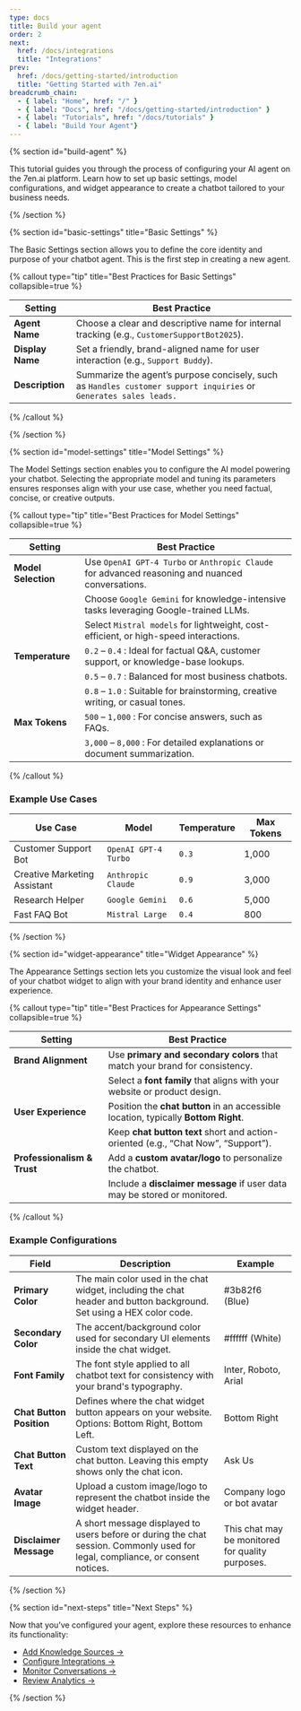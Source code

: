 ```yaml
---
type: docs
title: Build your agent
order: 2
next: 
  href: /docs/integrations
  title: "Integrations"
prev: 
  href: /docs/getting-started/introduction
  title: "Getting Started with 7en.ai"
breadcrumb_chain:
  - { label: "Home", href: "/" }
  - { label: "Docs", href: "/docs/getting-started/introduction" }
  - { label: "Tutorials", href: "/docs/tutorials" }
  - { label: "Build Your Agent"}
---
```



{% section id="build-agent" %}

This tutorial guides you through the process of configuring your AI agent on the 7en.ai platform. Learn how to set up basic settings, model configurations, and widget appearance to create a chatbot tailored to your business needs.

{% /section %}

{% section id="basic-settings" title="Basic Settings" %}

The Basic Settings section allows you to define the core identity and purpose of your chatbot agent. This is the first step in creating a new agent.

{% callout type="tip" title="Best Practices for Basic Settings" collapsible=true %}

| Setting         | Best Practice                                                                 |
|-----------------|-------------------------------------------------------------------------------|
| **Agent Name**  | Choose a clear and descriptive name for internal tracking (e.g., `CustomerSupportBot2025`). |
| **Display Name**| Set a friendly, brand-aligned name for user interaction (e.g., `Support Buddy`).       |
| **Description** | Summarize the agent’s purpose concisely, such as `Handles customer support inquiries` or `Generates sales leads.` |

{% /callout %}

{% /section %}

{% section id="model-settings" title="Model Settings" %}

The Model Settings section enables you to configure the AI model powering your chatbot. Selecting the appropriate model and tuning its parameters ensures responses align with your use case, whether you need factual, concise, or creative outputs.

{% callout type="tip" title="Best Practices for Model Settings" collapsible=true %}

| Setting            | Best Practice                                                                 |
|--------------------|-------------------------------------------------------------------------------|
| **Model Selection**| Use `OpenAI GPT-4 Turbo` or `Anthropic Claude` for advanced reasoning and nuanced conversations. |
|                    | Choose `Google Gemini` for knowledge-intensive tasks leveraging Google-trained LLMs. |
|                    | Select `Mistral models` for lightweight, cost-efficient, or high-speed interactions. |
| **Temperature**    | `0.2` – `0.4` : Ideal for factual Q&A, customer support, or knowledge-base lookups. |
|                    | `0.5` – `0.7` : Balanced for most business chatbots.                              |
|                    | `0.8` – `1.0` : Suitable for brainstorming, creative writing, or casual tones.    |
| **Max Tokens**     | `500` – `1,000` : For concise answers, such as FAQs.                              |
|                    | `3,000` – `8,000` : For detailed explanations or document summarization.          |

{% /callout %}

### Example Use Cases

| Use Case                     | Model                | Temperature | Max Tokens |
|------------------------------|----------------------|-------------|------------|
| Customer Support Bot         | `OpenAI GPT-4 Turbo`   | `0.3`         | 1,000      |
| Creative Marketing Assistant | `Anthropic Claude`     | `0.9`         | 3,000      |
| Research Helper             | `Google Gemini`        | `0.6`         | 5,000      |
| Fast FAQ Bot                | `Mistral Large`        | `0.4`        | 800        |

{% /section %}

{% section id="widget-appearance" title="Widget Appearance" %}

The Appearance Settings section lets you customize the visual look and feel of your chatbot widget to align with your brand identity and enhance user experience.

{% callout type="tip" title="Best Practices for Appearance Settings" collapsible=true %}

| Setting                     | Best Practice                                                                 |
|-----------------------------|-------------------------------------------------------------------------------|
| **Brand Alignment**         | Use **primary and secondary colors** that match your brand for consistency.   |
|                             | Select a **font family** that aligns with your website or product design.     |
| **User Experience**         | Position the **chat button** in an accessible location, typically **Bottom Right**. |
|                             | Keep **chat button text** short and action-oriented (e.g., “Chat Now”, “Support”). |
| **Professionalism & Trust** | Add a **custom avatar/logo** to personalize the chatbot.                     |
|                             | Include a **disclaimer message** if user data may be stored or monitored.     |
{% /callout %}

### Example Configurations

| Field              | Description                                                                 | Example           |
|--------------------|-----------------------------------------------------------------------------|-------------------|
| **Primary Color**      | The main color used in the chat widget, including the chat header and button background. Set using a HEX color code. | #3b82f6 (Blue)    |
| **Secondary Color**    | The accent/background color used for secondary UI elements inside the chat widget. | #ffffff (White)   |
| **Font Family**        | The font style applied to all chatbot text for consistency with your brand's typography. | Inter, Roboto, Arial |
| **Chat Button Position** | Defines where the chat widget button appears on your website. Options: Bottom Right, Bottom Left. | Bottom Right      |
| **Chat Button Text**   | Custom text displayed on the chat button. Leaving this empty shows only the chat icon. | Ask Us            |
| **Avatar Image**       | Upload a custom image/logo to represent the chatbot inside the widget header. | Company logo or bot avatar |
| **Disclaimer Message** | A short message displayed to users before or during the chat session. Commonly used for legal, compliance, or consent notices. | This chat may be monitored for quality purposes. |

{% /section %}

{% section id="next-steps" title="Next Steps" %}

Now that you’ve configured your agent, explore these resources to enhance its functionality:

- [Add Knowledge Sources →](/knowledge/upload)
- [Configure Integrations →](/integrations)
- [Monitor Conversations →](/conversations)
- [Review Analytics →](/docs/analytics)

{% /section %}